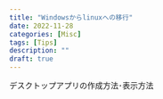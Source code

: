 ```yaml
---
title: "Windowsからlinuxへの移行"
date: 2022-11-28
categories: [Misc]
tags: [Tips]
description: ""
draft: true
---
```


デスクトップアプリの作成方法･表示方法
